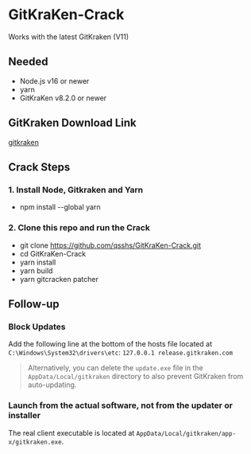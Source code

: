 # GitKraKen-Crack
Works with the latest GitKraken (V11)

## Needed
- Node.js v16 or newer
- yarn
- GitKraKen v8.2.0 or newer

## GitKraken Download Link
[gitkraken](https://www.gitkraken.com/git-client/try-free)

## Crack Steps

### 1. Install Node, Gitkraken and Yarn
- npm install --global yarn

### 2. Clone this repo and run the Crack
- git clone https://github.com/qsshs/GitKraKen-Crack.git
- cd GitKraKen-Crack
- yarn install
- yarn build
- yarn gitcracken patcher

## Follow-up
### Block Updates
Add the following line at the bottom of the hosts file located at `C:\Windows\System32\drivers\etc`:
`127.0.0.1 release.gitkraken.com`
> Alternatively, you can delete the `update.exe` file in the `AppData/Local/gitkraken` directory to also prevent GitKraken from auto-updating.

### Launch from the actual software, not from the updater or installer
The real client executable is located at `AppData/Local/gitkraken/app-x/gitkraken.exe`.

